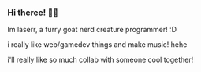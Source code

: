 ### Hi theree! 👋✨

Im laserr, a furry goat nerd creature programmer! :D

i really like web/gamedev things and make music! hehe

i'll really like so much collab with someone cool together!




